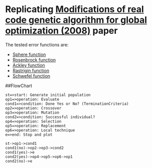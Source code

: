 # Replicating [Modifications of real code genetic algorithm for global optimization (2008)](https://www.sciencedirect.com/science/article/abs/pii/S0096300308002907) paper 

The tested error functions are:
- [Sphere function](http://benchmarkfcns.xyz/benchmarkfcns/spherefcn.html)
- [Rosenbrock function](https://www.sfu.ca/~ssurjano/rosen.html)
- [Ackley function](https://www.sfu.ca/~ssurjano/ackley.html)
- [Rastrigin function](https://www.sfu.ca/~ssurjano/rastr.html)
- [Schwefel function](https://www.sfu.ca/~ssurjano/schwef.html)

##FlowChart

```flow
st=>start: Generate initial population
op1=>operation: Evaluate
cond1=>condition: Done Yes or No? (TerminationCriteria)
op2=>operation: Crossover
op3=>operation: Mutation
cond2=>condition: Successful individual?
op4=>operation: Selection
op5=>operation: Replacement
op6=>operation: Local technique
e=>end: Stop and plot

st->op1->cond1
cond1(no)->op2->op3->cond2
cond1(yes)->e
cond2(yes)->op4->op5->op6->op1
cond2(no)->e

```
 
